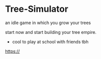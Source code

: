 # Tree-Simulator
an idle game in which you grow your trees

start now and start building your tree empire.
* cool to play at school with friends tbh

[https://](https://arthurlumertz.github.io/tree-simulator/)
